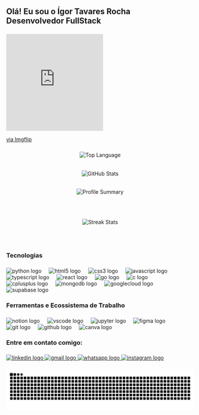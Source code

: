 <h2 align="left">Olá! Eu sou o Ígor Tavares Rocha<br>Desenvolvedor FullStack</h2>

###

<div style="width:260px;max-width:100%;"><div style="height:0;padding-bottom:100%;position:relative;"><iframe width="260" height="260" style="position:absolute;top:0;left:0;width:100%;height:100%;" frameBorder="0" src="https://imgflip.com/embed/9z18n5"></iframe></div><p><a href="https://imgflip.com/gif/9z18n5">via Imgflip</a></p></div>

###

<div align="center">
  <img
    height=165
    align="center"
    alt="Top Language"
    src="https://github-readme-stats.vercel.app/api/top-langs/?username=igorr0cha&layout=compact&font=Iosevka&langs_count=16&theme=chartreuse-dark"
  />
  
  <br>
  <br>

  <img
    height=165
    align="center"
    alt="GitHub Stats"
    src="https://github-readme-stats.vercel.app/api/?username=igorr0cha&show_icons=true&count_private=true&rank_icon=github&theme=midnight-purplek&font=Iosevka"
  />
  <br>
  <br>

  <img
    align="center"
    alt="Profile Summary"
    src="http://github-profile-summary-cards.vercel.app/api/cards/profile-details?username=igorr0cha&theme=chartreuse-dark"
  />
  
  <br>
  <br>
  
  <img
    height=154
    align="center"
    alt="Streak Stats"
    src="https://github-readme-streak-stats.herokuapp.com?user=igorr0cha&theme=Highcontrast&card_width=885"
  />


  <br>
  <br>

  
</div>

###

<h3 align="left">Tecnologias</h3>

###

<div align="left">
  <img src="https://cdn.jsdelivr.net/gh/devicons/devicon/icons/python/python-original.svg" height="40" alt="python logo"  />
  <img width="12" />
  <img src="https://cdn.jsdelivr.net/gh/devicons/devicon/icons/html5/html5-original.svg" height="40" alt="html5 logo"  />
  <img width="12" />
  <img src="https://cdn.jsdelivr.net/gh/devicons/devicon/icons/css3/css3-original.svg" height="40" alt="css3 logo"  />
  <img width="12" />
  <img src="https://cdn.jsdelivr.net/gh/devicons/devicon/icons/javascript/javascript-original.svg" height="40" alt="javascript logo"  />
  <img width="12" />
  <img src="https://cdn.jsdelivr.net/gh/devicons/devicon/icons/typescript/typescript-original.svg" height="40" alt="typescript logo"  />
  <img width="12" />
  <img src="https://cdn.jsdelivr.net/gh/devicons/devicon/icons/react/react-original.svg" height="40" alt="react logo"  />
  <img width="12" />
  <img src="https://cdn.jsdelivr.net/gh/devicons/devicon/icons/go/go-original.svg" height="40" alt="go logo"  />
  <img width="12" />
  <img src="https://cdn.jsdelivr.net/gh/devicons/devicon/icons/c/c-original.svg" height="40" alt="c logo"  />
  <img width="12" />
  <img src="https://cdn.jsdelivr.net/gh/devicons/devicon/icons/cplusplus/cplusplus-original.svg" height="40" alt="cplusplus logo"  />
  <img width="12" />
  <img src="https://cdn.jsdelivr.net/gh/devicons/devicon/icons/mongodb/mongodb-original.svg" height="40" alt="mongodb logo"  />
  <img width="12" />
  <img src="https://cdn.jsdelivr.net/gh/devicons/devicon/icons/googlecloud/googlecloud-original.svg" height="40" alt="googlecloud logo"  />
  <img width="12" />
  <img src="https://skillicons.dev/icons?i=supabase" height="40" alt="supabase logo"  />
</div>

###

<h3 align="left">Ferramentas e Ecossistema de Trabalho</h3>

###

<div align="left">
  <img src="https://cdn.jsdelivr.net/gh/devicons/devicon/icons/notion/notion-original.svg" height="40" alt="notion logo"  />
  <img width="12" />
  <img src="https://cdn.jsdelivr.net/gh/devicons/devicon/icons/vscode/vscode-original.svg" height="40" alt="vscode logo"  />
  <img width="12" />
  <img src="https://cdn.jsdelivr.net/gh/devicons/devicon/icons/jupyter/jupyter-original.svg" height="40" alt="jupyter logo"  />
  <img width="12" />
  <img src="https://cdn.jsdelivr.net/gh/devicons/devicon/icons/figma/figma-original.svg" height="40" alt="figma logo"  />
  <img width="12" />
  <img src="https://cdn.jsdelivr.net/gh/devicons/devicon/icons/git/git-original.svg" height="40" alt="git logo"  />
  <img width="12" />
  <img src="https://cdn.jsdelivr.net/gh/devicons/devicon/icons/github/github-original.svg" height="40" alt="github logo"  />
  <img width="12" />
  <img src="https://cdn.jsdelivr.net/gh/devicons/devicon/icons/canva/canva-original.svg" height="40" alt="canva logo"  />
</div>

###

<h3 align="left">Entre em contato comigo:</h3>

###

<div align="left">
  <a href="https://www.linkedin.com/in/igor-roch4/" target="_blank">
    <img src="https://raw.githubusercontent.com/maurodesouza/profile-readme-generator/master/src/assets/icons/social/linkedin/default.svg" width="52" height="40" alt="linkedin logo"  />
  </a>
  <a href="mailto:igort10rocha@gmail.com" target="_blank">
    <img src="https://raw.githubusercontent.com/maurodesouza/profile-readme-generator/master/src/assets/icons/social/gmail/default.svg" width="52" height="40" alt="gmail logo"  />
  </a>
  <a href="(61) 9 8435-9060" target="_blank">
    <img src="https://raw.githubusercontent.com/maurodesouza/profile-readme-generator/master/src/assets/icons/social/whatsapp/default.svg" width="52" height="40" alt="whatsapp logo"  />
  </a>
  <a href="(61) 9 8435-9060" target="_blank">
    <img src="https://raw.githubusercontent.com/maurodesouza/profile-readme-generator/master/src/assets/icons/social/instagram/default.svg" width="52" height="40" alt="instagram logo"  />
  </a>
</div>

###

<img src="https://raw.githubusercontent.com/igorr0cha/igorr0cha/output/snake.svg" alt="Snake animation" />

###
